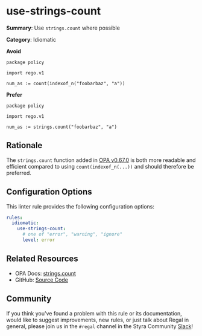 # use-strings-count

**Summary**: Use `strings.count` where possible

**Category**: Idiomatic

**Avoid**
```rego
package policy

import rego.v1

num_as := count(indexof_n("foobarbaz", "a"))
```

**Prefer**
```rego
package policy

import rego.v1

num_as := strings.count("foobarbaz", "a")
```

## Rationale

The `strings.count` function added in [OPA v0.67.0](https://github.com/open-policy-agent/opa/releases/tag/v0.67.0)
is both more readable and efficient compared to using `count(indexof_n(...))` and should therefore be preferred.

## Configuration Options

This linter rule provides the following configuration options:

```yaml
rules:
  idiomatic:
    use-strings-count:
      # one of "error", "warning", "ignore"
      level: error
```

## Related Resources

- OPA Docs: [strings.count](https://www.openpolicyagent.org/docs/latest/policy-reference/#builtin-strings-stringscount)
- GitHub: [Source Code](https://github.com/StyraInc/regal/blob/main/bundle/regal/rules/idiomatic/use-strings-count/use_strings_count.rego)

## Community

If you think you've found a problem with this rule or its documentation, would like to suggest improvements, new rules,
or just talk about Regal in general, please join us in the `#regal` channel in the Styra Community
[Slack](https://communityinviter.com/apps/styracommunity/signup)!

